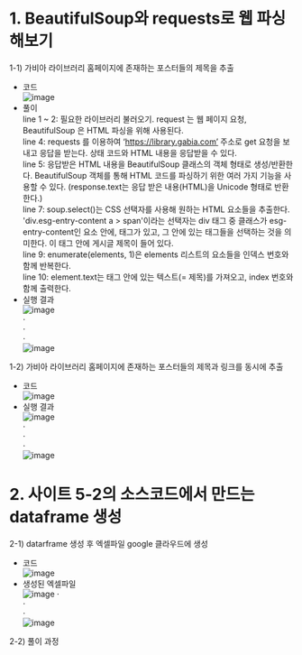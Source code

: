 # 1. BeautifulSoup와 requests로 웹 파싱해보기
1-1) 가비아 라이브러리 홈페이지에 존재하는 포스터들의 제목을 추출
- 코드\
![image](https://github.com/user-attachments/assets/5dc2db94-d8cb-4b77-9d3b-c958b6f4484e)
- 풀이\
line 1 ~ 2: 필요한 라이브러리 불러오기. request 는 웹 페이지 요청, BeautifulSoup 은 HTML 파싱을 위해 사용된다.\
line 4: requests 를 이용하여 ‘https://library.gabia.com’ 주소로 get 요청을 보내고 응답을 받는다. 상태 코드와 HTML 내용을 응답받을 수 있다.\
line 5: 응답받은 HTML 내용을 BeautifulSoup 클래스의 객체 형태로 생성/반환한다. BeautifulSoup 객체를 통해 HTML 코드를 파싱하기 위한 여러 가지 기능을 사용할 수 있다. (response.text는 응답 받은 내용(HTML)을 Unicode 형태로 반환한다.)\
line 7: soup.select()는 CSS 선택자를 사용해 원하는 HTML 요소들을 추출한다.
'div.esg-entry-content a > span'이라는 선택자는 div 태그 중 클래스가 esg-entry-content인 요소 안에, <a> 태그가 있고, 그 안에 있는 <span> 태그들을 선택하는 것을 의미한다. 이 <span> 태그 안에 게시글 제목이 들어 있다.\
line 9: enumerate(elements, 1)은 elements 리스트의 요소들을 인덱스 번호와 함께 반복한다.\
line 10: element.text는 <span> 태그 안에 있는 텍스트(= 제목)를 가져오고, index 번호와 함께 출력한다.
- 실행 결과\
![image](https://github.com/user-attachments/assets/f8484b71-cb21-4e92-b8b0-0eff58d59cbb)\
⋅\
⋅\
⋅\
![image](https://github.com/user-attachments/assets/5c43c0cc-d644-4240-9d62-e02ec4f4565d)

1-2) 가비아 라이브러리 홈페이지에 존재하는 포스터들의 제목과 링크를 동시에 추출
- 코드\
![image](https://github.com/user-attachments/assets/9fe1d055-decd-4141-b23d-7a248971fa9c)
- 실행 결과\
![image](https://github.com/user-attachments/assets/5309f62d-97f6-48f4-92c2-a70772d3e3e7)\
⋅\
⋅\
⋅\
![image](https://github.com/user-attachments/assets/a3763aed-2fb5-49ca-9e51-5ca53c1cdce5)

# 2. 사이트 5-2의 소스코드에서 만드는 dataframe 생성
2-1) datarframe 생성 후 엑셀파일 google 클라우드에 생성
- 코드\
![image](https://github.com/user-attachments/assets/f56110ef-9392-4a83-9129-306f41dbe9de)
- 생성된 엑셀파일\
![image](https://github.com/user-attachments/assets/d994c9dd-85b8-4a06-9371-1232068d77ed)
⋅\
⋅\
⋅\
![image](https://github.com/user-attachments/assets/dd7e2bd1-a98b-427e-80c8-be8c7ecb367d)

2-2) 풀이 과정
